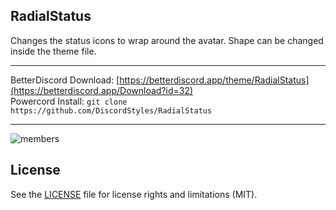 ## RadialStatus
Changes the status icons to wrap around the avatar. Shape can be changed inside the theme file.

- - -
BetterDiscord Download: [https://betterdiscord.app/theme/RadialStatus](https://betterdiscord.app/Download?id=32)  
Powercord Install: `git clone https://github.com/DiscordStyles/RadialStatus`
- - -

![members](https://i.imgur.com/4zZU4iw.jpg)

## License

See the [LICENSE](https://github.com/DiscordStyles/RadialStatus/blob/master/LICENSE.md) file for license rights and limitations (MIT).
